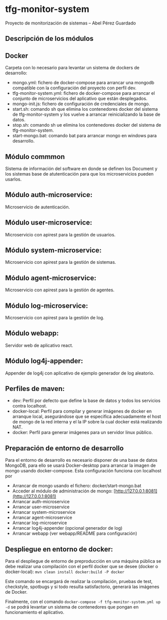 # tfg-monitor-system
Proyecto de monitorización de sistemas – Abel Pérez Guardado

## Descripción de los módulos

## Docker
Carpeta con lo necesario para levantar un sistema de dockers de desarrollo:
* mongo.yml: fichero de docker-compose para arrancar una mongodb compatible con la configuración del proyecto con perfil
dev.
* tfg-monitor-system.yml: fichero de docker-compose para arrancar el conjunto de microservicios del aplicativo que están
desplegados.
* mongo-init.js: fichero de configuración de credenciales de mongo.
* start.sh: comando sh que elimina los contenedores docker del sistema de tfg-monitor-system y los vuelve a arrancar 
reinicializando la base de datos.
* stop.sh: comando sh ue elimina los contenedores docker del sistema de tfg-monitor-system.
* start-mongo.bat: comando bat para arrancar mongo en windows para desarrollo.

## Módulo commmon
Sistema de información del software en donde se definen los Document y los sistemas base de atutenticación para que los
microservicios pueden usarlos.

## Módulo auth-microservice:
Microservicio de autenticación.

## Módulo user-microservice:
Microservicio con apirest para la gestión de usuarios.

## Módulo system-microservice:
Microservicio con apirest para la gestión de sistemas.

## Módulo agent-microservice:
Microservicio con apirest para la gestión de agentes.

## Módulo log-microservice:
Microservicio con apirest para la gestión de log.

## Módulo webapp:
Servidor web de aplicativo react.

## Módulo log4j-appender:
Appender de log4j con aplicativo de ejemplo generador de log aleatorio.

## Perfiles de maven:
* dev: Perfil por defecto que define la base de datos y todos los servicios contra localhost.
* docker-local: Perfil para compilar y generar imágenes de docker en arranque local, asegurándose que se especifica adecuadamente
el host de mongo de la red interna y el la IP sobre la cual docker está realizando NAT.
* docker: Perfil para generar imágenes para un servidor linux público.

## Preparación de entorno de desarrollo

Para el entorno de desarrollo es necesario disponer de una base de datos MongoDB, para ello se usará Docker-desktop para
arrancar la imagen de mongo usando docker-compose. Esta configuración funciona con localhost por

- Arrancar de mongo usando el fichero: docker/start-mongo.bat
- Acceder al módulo de administración de mongo: [http://127.0.0.1:8081](http://127.0.0.1:8081)
- Arrancar auth-microservice
- Arrancar user-microservice
- Arrancar system-microservice
- Arrancar agent-microservice
- Arrancar log-microservice
- Arrancar log4j-appender (opcional generador de log)
- Arrancar webapp (ver webapp/README para configuración)

## Despliegue en entorno de docker:
Para el despliegue de entorno de preproducción en una máquina pública se debe realizar una compilación con el perfil docker 
que se desee (docker o docker-local):  `mvn clean install docker:build -P docker`  

Este comando se encargará de realizar la compilación, pruebas de test, checkstyle, spotbugs y si todo resulta satisfactorio,
generará las imágenes de Docker.

Finalmente, con el comando `docker-compose -f tfg-monitor-system.yml up -d` se podrá levantar un sistema de contenedores
que pongan en funcionamiento el aplicativo. 

